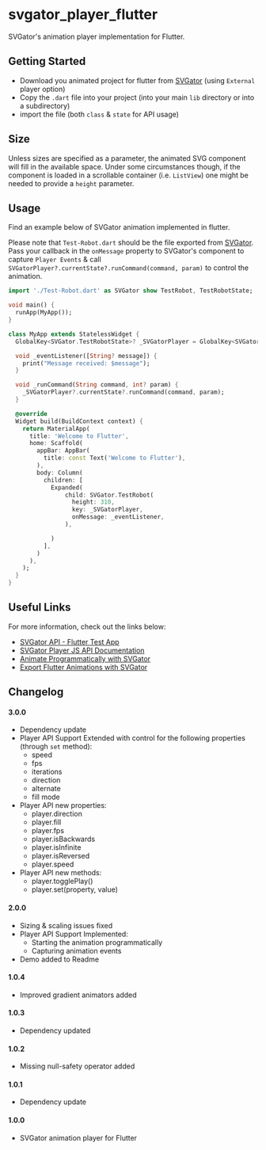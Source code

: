 # svgator_player_flutter

SVGator's animation player implementation for Flutter.

## Getting Started

* Download you animated project for flutter from [SVGator](https://app.svgator.com/) (using `External` player option)
* Copy the `.dart` file into your project (into your main `lib` directory or into a subdirectory)
* import the file (both `class` & `state` for API usage)

## Size

Unless sizes are specified as a parameter, the animated SVG component will fill in the available space. Under some circumstances though, if the component is loaded in a scrollable container (i.e. `ListView`) one might be needed to provide a `height` parameter.

## Usage

Find an example below of SVGator animation implemented in flutter.

Please note that `Test-Robot.dart` should be the file exported from [SVGator](https://app.svgator.com/).
Pass your callback in the `onMessage` property to SVGator's component to capture `Player Events` & call `SVGatorPlayer?.currentState?.runCommand(command, param)` to control the animation.

```dart
import './Test-Robot.dart' as SVGator show TestRobot, TestRobotState;

void main() {
  runApp(MyApp());
}

class MyApp extends StatelessWidget {
  GlobalKey<SVGator.TestRobotState>? _SVGatorPlayer = GlobalKey<SVGator.TestRobotState>();

  void _eventListener([String? message]) {
    print("Message received: $message");
  }

  void _runCommand(String command, int? param) {
    _SVGatorPlayer?.currentState?.runCommand(command, param);
  }

  @override
  Widget build(BuildContext context) {
    return MaterialApp(
      title: 'Welcome to Flutter',
      home: Scaffold(
        appBar: AppBar(
          title: const Text('Welcome to Flutter'),
        ),
        body: Column(
          children: [
            Expanded(
                child: SVGator.TestRobot(
                  height: 310,
                  key: _SVGatorPlayer,
                  onMessage: _eventListener,
                ),

            )
          ],
        )
      ),
    );
  }
}

```

## Useful Links

For more information, check out the links below:
* [SVGator API - Flutter Test App](https://github.com/SVGator/Flutter-Player-API)
* [SVGator Player JS API Documentation](https://www.svgator.com/help/getting-started/svgator-player-js-api)
* [Animate Programmatically with SVGator](https://www.svgator.com/help/getting-started/animate-programmatically)
* [Export Flutter Animations with SVGator](https://www.svgator.com/help/getting-started/export-flutter-animations)

## Changelog
#### 3.0.0
* Dependency update
* Player API Support Extended with control for the following properties (through `set` method):
    * speed
    * fps
    * iterations
    * direction
    * alternate
    * fill mode
* Player API new properties:
    * player.direction
    * player.fill
    * player.fps
    * player.isBackwards
    * player.isInfinite
    * player.isReversed
    * player.speed
* Player API new methods:
    * player.togglePlay()
    * player.set(property, value)

#### 2.0.0
* Sizing & scaling issues fixed
* Player API Support Implemented:
    * Starting the animation programmatically
    * Capturing animation events
* Demo added to Readme

#### 1.0.4

* Improved gradient animators added

#### 1.0.3

* Dependency updated

#### 1.0.2

* Missing null-safety operator added

#### 1.0.1

* Dependency update

#### 1.0.0

* SVGator animation player for Flutter 


